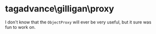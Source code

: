 # tagadvance\gilligan\proxy

I don't know that the `ObjectProxy` will ever be very useful, but it sure was fun to work on.